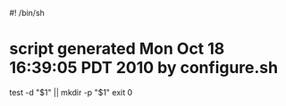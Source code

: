 #! /bin/sh
# script generated Mon Oct 18 16:39:05 PDT 2010 by configure.sh

test -d "$1" || mkdir -p "$1"
exit 0
